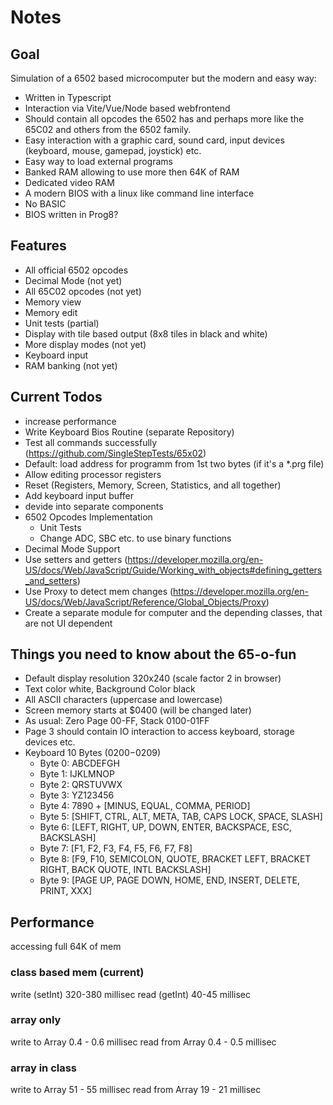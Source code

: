 # Notes

## Goal

Simulation of a 6502 based microcomputer but the modern and easy way:

-   Written in Typescript
-   Interaction via Vite/Vue/Node based webfrontend
-   Should contain all opcodes the 6502 has and perhaps more like the 65C02 and others from the 6502 family.
-   Easy interaction with a graphic card, sound card, input devices (keyboard, mouse, gamepad, joystick) etc.
-   Easy way to load external programs
-   Banked RAM allowing to use more then 64K of RAM
-   Dedicated video RAM
-   A modern BIOS with a linux like command line interface
-   No BASIC
-   BIOS written in Prog8?

## Features

-   All official 6502 opcodes
-   Decimal Mode (not yet)
-   All 65C02 opcodes (not yet)
-   Memory view
-   Memory edit
-   Unit tests (partial)
-   Display with tile based output (8x8 tiles in black and white)
-   More display modes (not yet)
-   Keyboard input
-   RAM banking (not yet)

## Current Todos

-   increase performance
-   Write Keyboard Bios Routine (separate Repository)
-   Test all commands successfully (https://github.com/SingleStepTests/65x02)
-   Default: load address for programm from 1st two bytes (if it's a \*.prg file)
-   Allow editing processor registers
-   Reset (Registers, Memory, Screen, Statistics, and all together)
-   Add keyboard input buffer
-   devide into separate components
-   6502 Opcodes Implementation
    -   Unit Tests
    -   Change ADC, SBC etc. to use binary functions
-   Decimal Mode Support
-   Use setters and getters (https://developer.mozilla.org/en-US/docs/Web/JavaScript/Guide/Working_with_objects#defining_getters_and_setters)
-   Use Proxy to detect mem changes (https://developer.mozilla.org/en-US/docs/Web/JavaScript/Reference/Global_Objects/Proxy)
-   Create a separate module for computer and the depending classes, that are not UI dependent

## Things you need to know about the 65-o-fun

-   Default display resolution 320x240 (scale factor 2 in browser)
-   Text color white, Background Color black
-   All ASCII characters (uppercase and lowercase)
-   Screen memory starts at $0400 (will be changed later)
-   As usual: Zero Page 00-FF, Stack 0100-01FF
-   Page 3 should contain IO interaction to access keyboard, storage devices etc.
-   Keyboard 10 Bytes ($0200-$0209)
    -   Byte 0: ABCDEFGH
    -   Byte 1: IJKLMNOP
    -   Byte 2: QRSTUVWX
    -   Byte 3: YZ123456
    -   Byte 4: 7890 + [MINUS, EQUAL, COMMA, PERIOD]
    -   Byte 5: [SHIFT, CTRL, ALT, META, TAB, CAPS LOCK, SPACE, SLASH]
    -   Byte 6: [LEFT, RIGHT, UP, DOWN, ENTER, BACKSPACE, ESC, BACKSLASH]
    -   Byte 7: [F1, F2, F3, F4, F5, F6, F7, F8]
    -   Byte 8: [F9, F10, SEMICOLON, QUOTE, BRACKET LEFT, BRACKET RIGHT, BACK QUOTE, INTL BACKSLASH]
    -   Byte 9: [PAGE UP, PAGE DOWN, HOME, END, INSERT, DELETE, PRINT, XXX]

## Performance

accessing full 64K of mem

### class based mem (current)

write (setInt) 320-380 millisec
read (getInt) 40-45 millisec

### array only

write to Array 0.4 - 0.6 millisec
read from Array 0.4 - 0.5 millisec

### array in class

write to Array 51 - 55 millisec
read from Array 19 - 21 millisec
